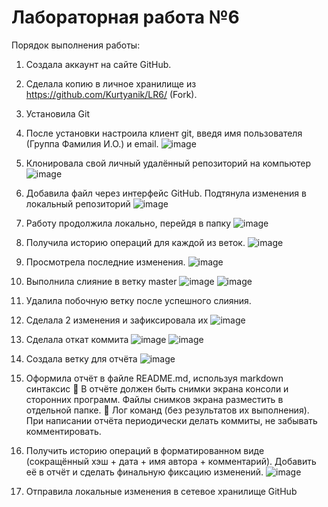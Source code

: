 # Лабораторная работа №6

Порядок выполнения работы:
1. Создала аккаунт на сайте GitHub.
2. Сделала копию в личное хранилище из https://github.com/Kurtyanik/LR6/ (Fork).
3. Установила Git 
4. После установки настроила клиент git, введя имя пользователя (Группа
Фамилия И.О.) и email.
![image](https://github.com/user-attachments/assets/9e6ca3e8-1fa9-4d17-9c82-1ab3c29dc460)
6. Клонировала свой личный удалённый репозиторий на компьютер
   ![image](https://github.com/user-attachments/assets/fe4e37d7-a331-4713-bb55-a3f2d152eedd)

7. Добавила файл через интерфейс GitHub. Подтянула изменения в
локальный репозиторий
![image](https://github.com/user-attachments/assets/cb0dc524-a786-48dc-801e-1d57891e4333)

8. Работу продолжила локально, перейдя в папку
![image](https://github.com/user-attachments/assets/9b994604-0714-43a5-81a0-3609c46adb7c)


9. Получила историю операций для каждой из веток.
![image](https://github.com/user-attachments/assets/e73f2105-e322-466d-b365-bb3ec998d343)



10. Просмотрела последние изменения.
![image](https://github.com/user-attachments/assets/1fd70fab-feed-4e1e-bbea-2d740f42a90b)


11. Выполнила слияние в ветку master
![image](https://github.com/user-attachments/assets/725ea5a0-a26d-4a08-95bd-59ecc2556e5e)
![image](https://github.com/user-attachments/assets/2667083b-8f6a-4c96-9440-131b0d89c2b4)


16. Удалила побочную ветку после успешного слияния.
17. Сделала 2 изменения и зафиксировала их
![image](https://github.com/user-attachments/assets/7e763df9-3726-4312-9ac5-5bcae25fea54)

18. Сделала откат коммита
![image](https://github.com/user-attachments/assets/b6a50314-d7a5-49a6-9fc4-750d3c0528e5)
![image](https://github.com/user-attachments/assets/0650de29-fa80-4ab1-ba2b-b8d26955f2d6)

19. Создала ветку для отчёта
![image](https://github.com/user-attachments/assets/25b3d3a0-6bc1-4ea1-a6ab-0e08610a5beb)

20. Оформила отчёт в файле README.md, используя markdown синтаксис
 В отчёте должен быть снимки экрана консоли и сторонних программ.
Файлы снимков экрана разместить в отдельной папке.
 Лог команд (без результатов их выполнения).
При написании отчёта периодически делать коммиты, не забывать
комментировать.
21. Получить историю операций в форматированном виде (сокращённый
хэш + дата + имя автора + комментарий). Добавить её в отчёт и сделать
финальную фиксацию изменений.
![image](https://github.com/user-attachments/assets/97c3eea9-6cf1-4044-8d6a-edfd6edcc574)

22. Отправила локальные изменения в сетевое хранилище GitHub 
